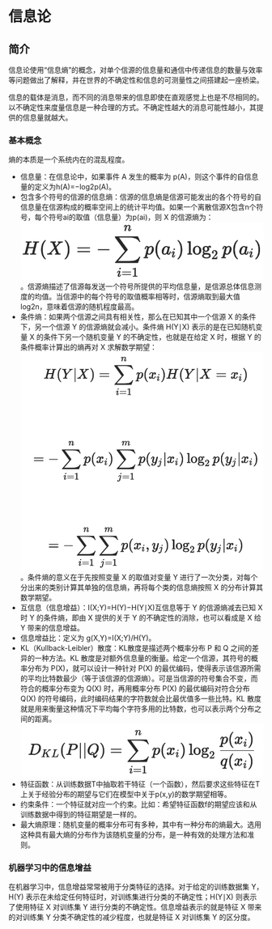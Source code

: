 # 信息论

## 简介

信息论使用“信息熵”的概念，对单个信源的信息量和通信中传递信息的数量与效率等问题做出了解释，并在世界的不确定性和信息的可测量性之间搭建起一座桥梁。

信息的载体是消息，而不同的消息带来的信息即使在直观感觉上也是不尽相同的。以不确定性来度量信息是一种合理的方式。不确定性越大的消息可能性越小，其提供的信息量就越大。

### 基本概念

熵的本质是一个系统内在的混乱程度。

- 信息量：在信息论中，如果事件 A 发生的概率为 p(A)，则这个事件的自信息量的定义为h(A)=−log2p(A)。
- 包含多个符号的信源的信息熵：信源的信息熵是信源可能发出的各个符号的自信息量在信源构成的概率空间上的统计平均值。如果一个离散信源X包含n个符号，每个符号ai的取值（信息量）为p(ai)，则 X 的信源熵为：![image-20200210083047701](figures/image-20200210083047701.png)。信源熵描述了信源每发送一个符号所提供的平均信息量，是信源总体信息测度的均值。当信源中的每个符号的取值概率相等时，信源熵取到最大值log2n，意味着信源的随机程度最高。
- 条件熵：如果两个信源之间具有相关性，那么在已知其中一个信源 X 的条件下，另一个信源 Y 的信源熵就会减小。条件熵 H(Y∣X) 表示的是在已知随机变量 X 的条件下另一个随机变量 Y 的不确定性，也就是在给定 X 时，根据 Y 的条件概率计算出的熵再对 X 求解数学期望：![image-20200210083711451](figures/image-20200210083711451.png)。条件熵的意义在于先按照变量 X 的取值对变量 Y 进行了一次分类，对每个分出来的类别计算其单独的信息熵，再将每个类的信息熵按照 X 的分布计算其数学期望。
- 互信息（信息增益）：I(X;Y)=H(Y)−H(Y∣X)互信息等于 Y 的信源熵减去已知 X 时 Y 的条件熵，即由 X 提供的关于 Y 的不确定性的消除，也可以看成是 X 给 Y 带来的信息增益。
- 信息增益比：定义为 g(X,Y)=I(X;Y)/H(Y)。
- KL（Kullback-Leibler）散度：KL散度是描述两个概率分布 P 和 Q 之间的差异的一种方法。KL 散度是对额外信息量的衡量。给定一个信源，其符号的概率分布为 P(X)，就可以设计一种针对 P(X) 的最优编码，使得表示该信源所需的平均比特数最少（等于该信源的信源熵）。可是当信源的符号集合不变，而符合的概率分布变为 Q(X) 时，再用概率分布 P(X) 的最优编码对符合分布 Q(X) 的符号编码，此时编码结果的字符数就会比最优值多一些比特。KL 散度就是用来衡量这种情况下平均每个字符多用的比特数，也可以表示两个分布之间的距离。![image-20200210110941782](figures/image-20200210110941782.png)
- 特征函数：从训练数据T中抽取若干特征（一个函数），然后要求这些特征在T上关于经验分布的期望与它们在模型中关于p(x,y)的数学期望相等。
- 约束条件：一个特征就对应一个约束。比如：希望特征函数f的期望应该和从训练数据中得到的特征期望是一样的。
- 最大熵原理：随机变量的概率分布可有多种，其中有一种分布的熵最大。选用这种具有最大熵的分布作为该随机变量的分布，是一种有效的处理方法和准则。

### 机器学习中的信息增益

在机器学习中，信息增益常常被用于分类特征的选择。对于给定的训练数据集 Y，H(Y) 表示在未给定任何特征时，对训练集进行分类的不确定性；H(Y∣X) 则表示了使用特征 X 对训练集 Y 进行分类的不确定性。信息增益表示的就是特征 X 带来的对训练集 Y 分类不确定性的减少程度，也就是特征 X 对训练集 Y 的区分度。